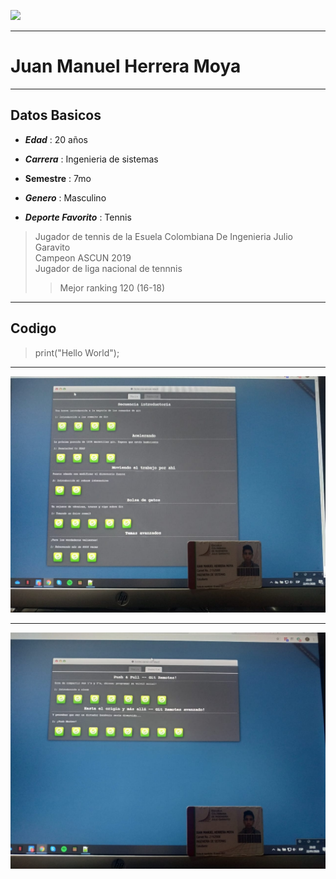![](https://carrerasuniversitarias.com.co/logos/original/logo-escuela-colombiana-de-ingenieria-julio-garavito.png)
***

# **Juan Manuel Herrera Moya**
***
## Datos Basicos
+  **_Edad_** : 20 años

+  **_Carrera_** : Ingenieria de sistemas

+ **__Semestre__** : 7mo

+ **_Genero_** : Masculino 

+ **_Deporte Favorito_** : Tennis
 > Jugador de tennis de la Esuela Colombiana De Ingenieria Julio Garavito\
 > Campeon ASCUN 2019\
 > Jugador de liga nacional de tennnis
 >> Mejor ranking 120 (16-18)
***

## **Codigo**
 >print("Hello World");
 
***

![](3.jpeg)

***

![](2.jpeg)
